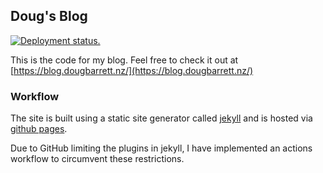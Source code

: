 ## Doug's Blog

[![Deployment status.](https://github.com/dkbarrett/blog.dougbarrett.nz/workflows/Deployment/badge.svg)](https://github.com/dkbarrett/blog.dougbarrett.nz/actions?query=workflow%3ADeployment)

This is the code for my blog. Feel free to check it out at
[https://blog.dougbarrett.nz/](https://blog.dougbarrett.nz/)

### Workflow

The site is built using a static site generator called [jekyll](https://jekyllrb.com/) and is hosted via [github pages](https://pages.github.com/). 

Due to GitHub limiting the plugins in jekyll, I have implemented an actions workflow to circumvent these restrictions.
